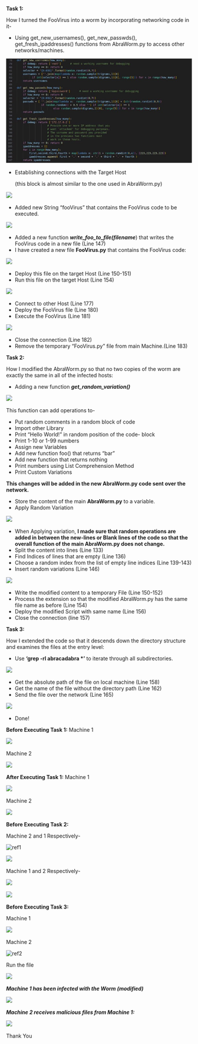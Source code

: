 

**Task 1:** 

How I turned the FooVirus into a worm by incorporating networking code in it- 

- Using get\_new\_usernames(), get\_new\_passwds(), get\_fresh\_ipaddresses() functions from AbraWorm.py to access other networks/machines. 

![](https://github.com/RidwanulHaque111/CSE-406---Computer-Security-Sessional/blob/3dc1d16694b0657f2197d8ae7422d6b166c14bcc/Virus%20and%20Malware/Step%20by%20step%20Procedure/Aspose.Words.02005afd-ecdc-490f-8680-82d3649bbfd6.001.jpeg)


- Establishing connections with the Target Host  

  (this block is almost similar to the one used in AbraWorm.py) 

![](Aspose.Words.02005afd-ecdc-490f-8680-82d3649bbfd6.002.jpeg)

- Added new String “fooVirus” that contains the FooVirus code to be executed.

![](Aspose.Words.02005afd-ecdc-490f-8680-82d3649bbfd6.003.jpeg)

- Added a new function ***write\_foo\_to\_file(filename***) that writes the FooVirus code in a new file (Line 147)
- I have created a new file **FooVirus.py** that contains the FooVirus code:

![](Aspose.Words.02005afd-ecdc-490f-8680-82d3649bbfd6.004.png)

- Deploy this file on the target Host (Line 150-151) 
- Run this file on the target Host (Line 154) 

![](Aspose.Words.02005afd-ecdc-490f-8680-82d3649bbfd6.005.jpeg)

- Connect to other Host (Line 177) 
- Deploy the FooVirus file (Line 180) 
- Execute the FooVirus (Line 181) 

![](Aspose.Words.02005afd-ecdc-490f-8680-82d3649bbfd6.006.jpeg)

- Close the connection (Line 182) 
- Remove the temporary “FooVirus.py” file from main Machine.(Line 183) 

**Task 2:** 

How I modified the AbraWorm.py so that no two copies of the worm are exactly the same in all of the infected hosts: 

- Adding a new function ***get\_random\_variation()*** 

![](Aspose.Words.02005afd-ecdc-490f-8680-82d3649bbfd6.007.jpeg)


This function can add operations to- 

- Put random comments in a random block of code 
- Import other Library 
- Print “Hello World!” in random position of the code- block 
- Print 1-10 or 1-99 numbers  
- Assign new Variables 
- Add new function foo() that returns “bar” 
- Add new function that returns nothing 
- Print numbers using List Comprehension Method 
- Print Custom Variations 

**This changes will be added in the new AbraWorm.py code sent over the network.** 

- Store the content of the main **AbraWorm.py** to a variable. 
- Apply Random Variation 

![](Aspose.Words.02005afd-ecdc-490f-8680-82d3649bbfd6.008.jpeg)

- When Applying variation, **I made sure that random operations are added in between the new-lines or Blank lines of the code so that the overall function of the main AbraWorm.py does not change.** 
- Split the content into lines (Line 133) 
- Find Indices of lines that are empty (Line 136) 
- Choose a random index from the list of empty line indices (Line 139-143) 
- Insert random variations (Line 146) 

![](Aspose.Words.02005afd-ecdc-490f-8680-82d3649bbfd6.009.png)

- Write the modified content to a temporary File (Line 150-152) 
- Process the extension so that the modified AbraWorm.py has the same file name as before (Line 154) 
- Deploy the modified Script with same name (Line 156) 
- Close the connection (line 157) 

**Task 3:** 

How I extended the code so that it descends down the directory structure and examines the files at the entry level: 

- Use **‘grep -rl abracadabra \*’**  to iterate through all subdirectories. 

![](Aspose.Words.02005afd-ecdc-490f-8680-82d3649bbfd6.010.png)

- Get the absolute path of the file on local machine (Line 158)
- Get the name of the file without the directory path (Line 162)
- Send the file over the network (Line 165)

![](Aspose.Words.02005afd-ecdc-490f-8680-82d3649bbfd6.011.png)

- Done! 


**Before Executing Task 1:** Machine 1 

![](Aspose.Words.02005afd-ecdc-490f-8680-82d3649bbfd6.012.png)

Machine 2 

![](Aspose.Words.02005afd-ecdc-490f-8680-82d3649bbfd6.013.png)

**After Executing Task 1:** Machine 1 

![](Aspose.Words.02005afd-ecdc-490f-8680-82d3649bbfd6.014.png)

Machine 2 

![](Aspose.Words.02005afd-ecdc-490f-8680-82d3649bbfd6.015.jpeg)

**Before Executing Task 2:** 

Machine 2 and 1 Respectively- 

![ref1]

![](Aspose.Words.02005afd-ecdc-490f-8680-82d3649bbfd6.017.png)

Machine 1 and 2 Respectively-

![](Aspose.Words.02005afd-ecdc-490f-8680-82d3649bbfd6.018.jpeg)

![](Aspose.Words.02005afd-ecdc-490f-8680-82d3649bbfd6.019.jpeg)

**Before Executing Task 3:** 

Machine 1 

![](Aspose.Words.02005afd-ecdc-490f-8680-82d3649bbfd6.020.png)

Machine 2 

![ref2]

Run the file 

![](Aspose.Words.02005afd-ecdc-490f-8680-82d3649bbfd6.022.jpeg)

***Machine 1 has been infected with the Worm (modified)*** 

![](Aspose.Words.02005afd-ecdc-490f-8680-82d3649bbfd6.023.png)


***Machine 2 receives malicious files from Machine 1:*** 

![](Aspose.Words.02005afd-ecdc-490f-8680-82d3649bbfd6.024.png)

Thank You 

[ref1]: Aspose.Words.02005afd-ecdc-490f-8680-82d3649bbfd6.016.png
[ref2]: Aspose.Words.02005afd-ecdc-490f-8680-82d3649bbfd6.021.png
